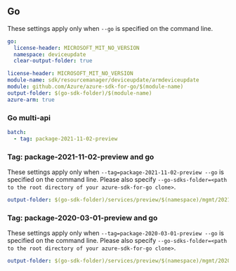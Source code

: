 ## Go

These settings apply only when `--go` is specified on the command line.

```yaml $(go) && !$(track2)
go:
  license-header: MICROSOFT_MIT_NO_VERSION
  namespace: deviceupdate
  clear-output-folder: true
```

``` yaml $(go) && $(track2)
license-header: MICROSOFT_MIT_NO_VERSION
module-name: sdk/resourcemanager/deviceupdate/armdeviceupdate
module: github.com/Azure/azure-sdk-for-go/$(module-name)
output-folder: $(go-sdk-folder)/$(module-name)
azure-arm: true
```

### Go multi-api

``` yaml $(go) && $(multiapi)
batch:
  - tag: package-2021-11-02-preview
```

### Tag: package-2021-11-02-preview and go

These settings apply only when `--tag=package-2021-11-02-preview --go` is specified on the command line.
Please also specify `--go-sdks-folder=<path to the root directory of your azure-sdk-for-go clone>`.

```yaml $(tag) == 'package-2021-11-02-preview' && $(go)
output-folder: $(go-sdk-folder)/services/preview/$(namespace)/mgmt/2021-11-02-preview/$(namespace)
```

### Tag: package-2020-03-01-preview and go

These settings apply only when `--tag=package-2020-03-01-preview --go` is specified on the command line.
Please also specify `--go-sdks-folder=<path to the root directory of your azure-sdk-for-go clone>`.

```yaml $(tag) == 'package-2020-03-01-preview' && $(go)
output-folder: $(go-sdk-folder)/services/preview/$(namespace)/mgmt/2020-03-01-preview/$(namespace)
```
